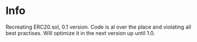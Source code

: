 # Info 
Recreating ERC20.sol, 0.1 version. Code is al over the place and violating all best practises. Will optimize it in the next version up until 1.0.

